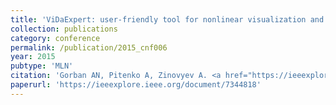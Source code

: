 ```yaml
---
title: 'ViDaExpert: user-friendly tool for nonlinear visualization and analysis of multidimensional vectorial data'
collection: publications
category: conference
permalink: /publication/2015_cnf006
year: 2015
pubtype: 'MLN'
citation: 'Gorban AN, Pitenko A, Zinovyev A. <a href="https://ieeexplore.ieee.org/document/7344818">ViDaExpert: user-friendly tool for nonlinear visualization and analysis of multidimensional vectorial data</a>. Proceedings of IEEE International Conference on Data Science and Advanced Analytics (DSAA), Paris, 19-21 October 2015'
paperurl: 'https://ieeexplore.ieee.org/document/7344818'
---
```


